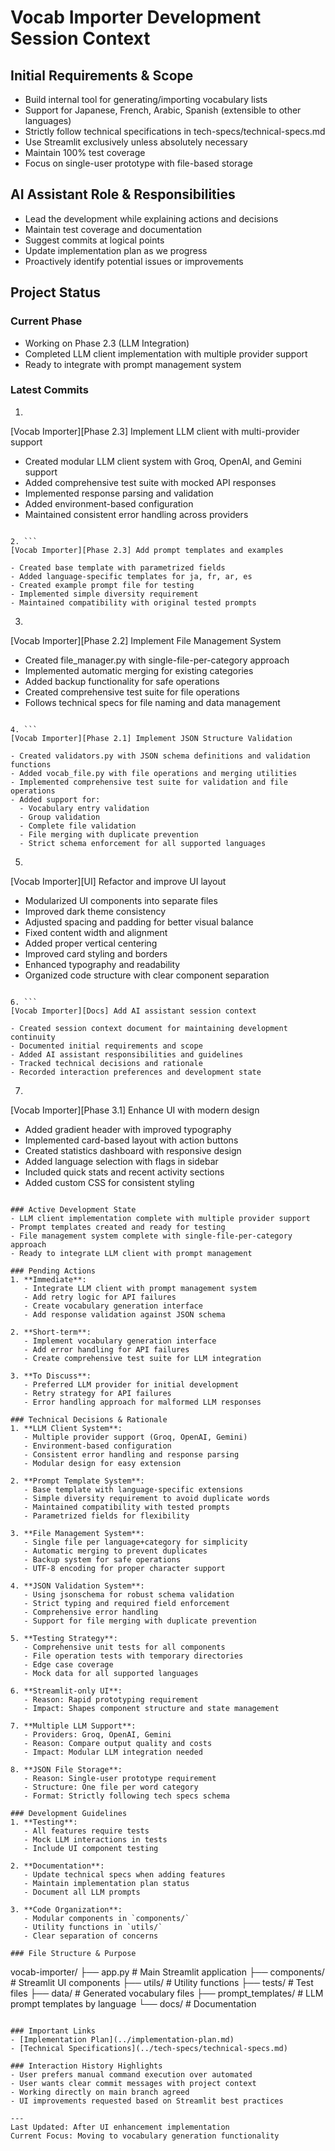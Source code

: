 # Vocab Importer Development Session Context

## Initial Requirements & Scope
- Build internal tool for generating/importing vocabulary lists
- Support for Japanese, French, Arabic, Spanish (extensible to other languages)
- Strictly follow technical specifications in tech-specs/technical-specs.md
- Use Streamlit exclusively unless absolutely necessary
- Maintain 100% test coverage
- Focus on single-user prototype with file-based storage

## AI Assistant Role & Responsibilities
- Lead the development while explaining actions and decisions
- Maintain test coverage and documentation
- Suggest commits at logical points
- Update implementation plan as we progress
- Proactively identify potential issues or improvements

## Project Status

### Current Phase
- Working on Phase 2.3 (LLM Integration)
- Completed LLM client implementation with multiple provider support
- Ready to integrate with prompt management system

### Latest Commits
1. ```
[Vocab Importer][Phase 2.3] Implement LLM client with multi-provider support

- Created modular LLM client system with Groq, OpenAI, and Gemini support
- Added comprehensive test suite with mocked API responses
- Implemented response parsing and validation
- Added environment-based configuration
- Maintained consistent error handling across providers
```

2. ```
[Vocab Importer][Phase 2.3] Add prompt templates and examples

- Created base template with parametrized fields
- Added language-specific templates for ja, fr, ar, es
- Created example prompt file for testing
- Implemented simple diversity requirement
- Maintained compatibility with original tested prompts
```

3. ```
[Vocab Importer][Phase 2.2] Implement File Management System

- Created file_manager.py with single-file-per-category approach
- Implemented automatic merging for existing categories
- Added backup functionality for safe operations
- Created comprehensive test suite for file operations
- Follows technical specs for file naming and data management
```

4. ```
[Vocab Importer][Phase 2.1] Implement JSON Structure Validation

- Created validators.py with JSON schema definitions and validation functions
- Added vocab_file.py with file operations and merging utilities
- Implemented comprehensive test suite for validation and file operations
- Added support for:
  - Vocabulary entry validation
  - Group validation
  - Complete file validation
  - File merging with duplicate prevention
  - Strict schema enforcement for all supported languages
```

5. ```
[Vocab Importer][UI] Refactor and improve UI layout

- Modularized UI components into separate files
- Improved dark theme consistency
- Adjusted spacing and padding for better visual balance
- Fixed content width and alignment
- Added proper vertical centering
- Improved card styling and borders
- Enhanced typography and readability
- Organized code structure with clear component separation
```

6. ```
[Vocab Importer][Docs] Add AI assistant session context

- Created session context document for maintaining development continuity
- Documented initial requirements and scope
- Added AI assistant responsibilities and guidelines
- Tracked technical decisions and rationale
- Recorded interaction preferences and development state
```

7. ```
[Vocab Importer][Phase 3.1] Enhance UI with modern design

- Added gradient header with improved typography
- Implemented card-based layout with action buttons
- Created statistics dashboard with responsive design
- Added language selection with flags in sidebar
- Included quick stats and recent activity sections
- Added custom CSS for consistent styling
```

### Active Development State
- LLM client implementation complete with multiple provider support
- Prompt templates created and ready for testing
- File management system complete with single-file-per-category approach
- Ready to integrate LLM client with prompt management

### Pending Actions
1. **Immediate**:
   - Integrate LLM client with prompt management system
   - Add retry logic for API failures
   - Create vocabulary generation interface
   - Add response validation against JSON schema

2. **Short-term**:
   - Implement vocabulary generation interface
   - Add error handling for API failures
   - Create comprehensive test suite for LLM integration

3. **To Discuss**:
   - Preferred LLM provider for initial development
   - Retry strategy for API failures
   - Error handling approach for malformed LLM responses

### Technical Decisions & Rationale
1. **LLM Client System**:
   - Multiple provider support (Groq, OpenAI, Gemini)
   - Environment-based configuration
   - Consistent error handling and response parsing
   - Modular design for easy extension

2. **Prompt Template System**:
   - Base template with language-specific extensions
   - Simple diversity requirement to avoid duplicate words
   - Maintained compatibility with tested prompts
   - Parametrized fields for flexibility

3. **File Management System**:
   - Single file per language+category for simplicity
   - Automatic merging to prevent duplicates
   - Backup system for safe operations
   - UTF-8 encoding for proper character support

4. **JSON Validation System**:
   - Using jsonschema for robust schema validation
   - Strict typing and required field enforcement
   - Comprehensive error handling
   - Support for file merging with duplicate prevention

5. **Testing Strategy**:
   - Comprehensive unit tests for all components
   - File operation tests with temporary directories
   - Edge case coverage
   - Mock data for all supported languages

6. **Streamlit-only UI**:
   - Reason: Rapid prototyping requirement
   - Impact: Shapes component structure and state management

7. **Multiple LLM Support**:
   - Providers: Groq, OpenAI, Gemini
   - Reason: Compare output quality and costs
   - Impact: Modular LLM integration needed

8. **JSON File Storage**:
   - Reason: Single-user prototype requirement
   - Structure: One file per word category
   - Format: Strictly following tech specs schema

### Development Guidelines
1. **Testing**:
   - All features require tests
   - Mock LLM interactions in tests
   - Include UI component testing

2. **Documentation**:
   - Update technical specs when adding features
   - Maintain implementation plan status
   - Document all LLM prompts

3. **Code Organization**:
   - Modular components in `components/`
   - Utility functions in `utils/`
   - Clear separation of concerns

### File Structure & Purpose
```
vocab-importer/
├── app.py                  # Main Streamlit application
├── components/            # Streamlit UI components
├── utils/                 # Utility functions
├── tests/                # Test files
├── data/                 # Generated vocabulary files
├── prompt_templates/     # LLM prompt templates by language
└── docs/                # Documentation
```

### Important Links
- [Implementation Plan](../implementation-plan.md)
- [Technical Specifications](../tech-specs/technical-specs.md)

### Interaction History Highlights
- User prefers manual command execution over automated
- User wants clear commit messages with project context
- Working directly on main branch agreed
- UI improvements requested based on Streamlit best practices

---
Last Updated: After UI enhancement implementation
Current Focus: Moving to vocabulary generation functionality 